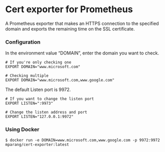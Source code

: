 # Cert exporter for Prometheus

A Prometheus exporter that makes an HTTPS connection to the specified domain and exports the remaining time on the SSL certificate.

### Configuration

In the environment value “DOMAIN”, enter the domain you want to check.

```
# If you're only checking one
EXPORT DOMAIN="www.microsoft.com"

# Checking multiple
EXPORT DOMAIN="www.microsoft.com,www.google.com"
```

The default Listen port is 9972.

```
# If you want to change the listen port
EXPORT LISTEN=":9973"

# Change the listen address and port
EXPORT LISTEN="127.0.0.1:9972"
```

### Using Docker

```
$ docker run -e DOMAIN=www.microsoft.com,www.google.com -p 9972:9972 mparang/cert-exporter:latest
```